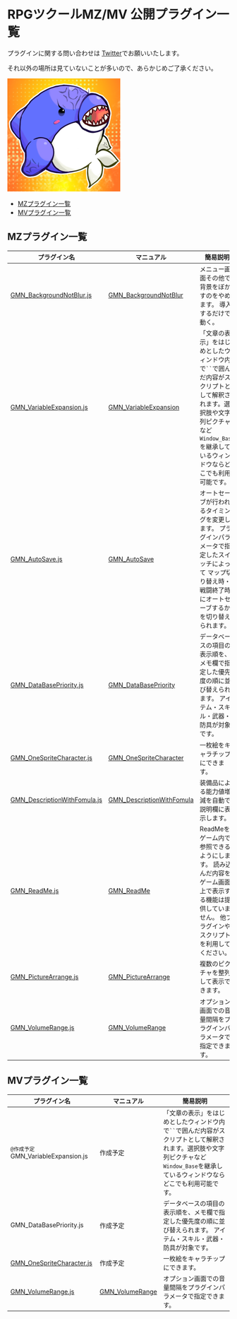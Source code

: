 # RPGツクールMZ/MV 公開プラグイン一覧

プラグインに関する問い合わせは [Twitter](https://twitter.com/gemini_gamedev)でお願いいたします。

それ以外の場所は見ていないことが多いので、あらかじめご了承ください。

![profile](./profile.png)

* [MZプラグイン一覧]( #MZプラグイン一覧)
* [MVプラグイン一覧]( #MVプラグイン一覧)
## MZプラグイン一覧

| プラグイン名 | マニュアル |簡易説明 |
|--|--|--|
| [GMN_BackgroundNotBlur.js](./MZ/GMN_BackgroundNotBlur.js) |[GMN_BackgroundNotBlur](./MZ/GMN_BackgroundNotBlur.md)| メニュー画面その他で背景をぼかすのをやめます。 導入するだけで動く。
| [GMN_VariableExpansion.js](./MZ/GMN_VariableExpansion.js)  |[GMN_VariableExpansion](./MZ/GMN_VariableExpansion.md)| 「文章の表示」をはじめとしたウィンドウ内で` `` `で囲んだ内容がスクリプトとして解釈されます。選択肢や文字列ピクチャなど`Window_Base`を継承しているウィンドウならどこでも利用可能です。|
| [GMN_AutoSave.js](./MZ/GMN_AutoSave.js)  |[GMN_AutoSave](./MZ/GMN_AutoSave.md)| オートセーブが行われるタイミングを変更します。 プラグインパラメータで指定したスイッチによって  マップ切り替え時・戦闘終了時にオートセーブするかを切り替えられます。|
| [GMN_DataBasePriority.js](./MZ/GMN_DataBasePriority.js)  |[GMN_DataBasePriority](./MZ/GMN_DataBasePriority.md)| データベースの項目の表示順を、メモ欄で指定した優先度の順に並び替えられます。  アイテム・スキル・武器・防具が対象です。|
| [GMN_OneSpriteCharacter.js](./MZ/GMN_OneSpriteCharacter.js) |[GMN_OneSpriteCharacter](./MZ/GMN_OneSpriteCharacter.md)| 一枚絵をキャラチップにできます。 |
| [GMN_DescriptionWithFomula.js](./MZ/GMN_DescriptionWithFomula.js) |[GMN_DescriptionWithFomula](./MZ/GMN_DescriptionWithFomula.md)| 装備品による能力値増減を自動で説明欄に表示します。
| [GMN_ReadMe.js](./MZ/GMN_ReadMe.js)  |[GMN_ReadMe](./MZ/GMN_ReadMe.md)| ReadMeをゲーム内で参照できるようにします。 読み込んだ内容をゲーム画面上で表示する機能は提供していません。 他プラグインやスクリプトを利用してください。|
| [GMN_PictureArrange.js](./MZ/GMN_PictureArrange.js)  |[GMN_PictureArrange](./MZ/GMN_PictureArrange.md)| 複数のピクチャを整列して表示できます。|
| [GMN_VolumeRange.js](./MZ/GMN_VolumeRange.js)  |[GMN_VolumeRange](./MZ/GMN_VolumeRange.md)| オプション画面での音量間隔をプラグインパラメータで指定できます。|

## MVプラグイン一覧
| プラグイン名 | マニュアル |簡易説明 |
|--|--|--|
| `@作成予定`  GMN_VariableExpansion.js|作成予定| 「文章の表示」をはじめとしたウィンドウ内で` `` `で囲んだ内容がスクリプトとして解釈されます。選択肢や文字列ピクチャなど`Window_Base`を継承しているウィンドウならどこでも利用可能です。|
| GMN_DataBasePriority.js |作成予定| データベースの項目の表示順を、メモ欄で指定した優先度の順に並び替えられます。  アイテム・スキル・武器・防具が対象です。|
| [GMN_OneSpriteCharacter.js](./MV/GMN_OneSpriteCharacter.js)|作成予定| 一枚絵をキャラチップにできます。 |
| [GMN_VolumeRange.js](./MV/GMN_VolumeRange.js)  |[GMN_VolumeRange](./MV/GMN_VolumeRange.md)| オプション画面での音量間隔をプラグインパラメータで指定できます。|